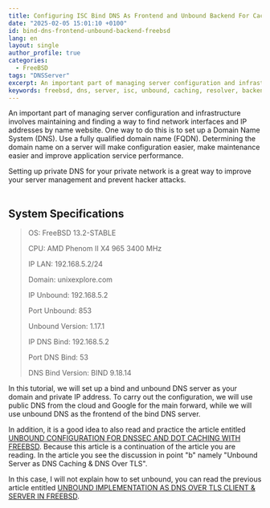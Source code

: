 ```yaml
---
title: Configuring ISC Bind DNS As Frontend and Unbound Backend For Caching and Forwarding
date: "2025-02-05 15:01:10 +0100"
id: bind-dns-frontend-unbound-backend-freebsd
lang: en
layout: single
author_profile: true
categories:
  - FreeBSD
tags: "DNSServer"
excerpt: An important part of managing server configuration and infrastructure involves maintaining and finding a way to find network interfaces and IP addresses by name website
keywords: freebsd, dns, server, isc, unbound, caching, resolver, backend, frontend
---
```


An important part of managing server configuration and infrastructure involves maintaining and finding a way to find network interfaces and IP addresses by name website. One way to do this is to set up a Domain Name System (DNS). Use a fully qualified domain name (FQDN). Determining the domain name on a server will make configuration easier, make maintenance easier and improve application service performance.

Setting up private DNS for your private network is a great way to improve your server management and prevent hacker attacks.<br><br/>
## System Specifications
> OS: FreeBSD 13.2-STABLE
> 
> CPU: AMD Phenom II X4 965 3400 MHz
> 
> IP LAN: 192.168.5.2/24
> 
> Domain: unixexplore.com
> 
> IP Unbound: 192.168.5.2
> 
> Port Unbound: 853
> 
> Unbound Version: 1.17.1
> 
> IP DNS Bind: 192.168.5.2
> 
> Port DNS Bind: 53
> 
> DNS Bind Version: BIND 9.18.14 

 In this tutorial, we will set up a bind and unbound DNS server as your domain and private IP address. To carry out the configuration, we will use public DNS from the cloud and Google for the main forward, while we will use unbound DNS as the frontend of the bind DNS server.

 In addition, it is a good idea to also read and practice the article entitled [UNBOUND CONFIGURATION FOR DNSSEC AND DOT CACHING WITH FREEBSD](https://penaadventure.com/en/freebsd/2025/01/11/unbound-caching-dnssec-freebsd-dot/). Because this article is a continuation of the article you are reading. In the article you see the discussion in point "b" namely "Unbound Server as DNS Caching & DNS Over TLS".

In this case, I will not explain how to set unbound, you can read the previous article entitled [UNBOUND IMPLEMENTATION AS DNS OVER TLS CLIENT & SERVER IN FREEBSD](https://www.inchimediatama.org/2024/11/freebsd-unbound-dns-over-tls-dot.html).




